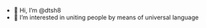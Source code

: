 - 👋 Hi, I’m @dtsh8
- 👀 I’m interested in uniting people by means of universal language


<!---
dtsh8/dtsh8 is a ✨ special ✨ repository because its `README.md` (this file) appears on your GitHub profile.
You can click the Preview link to take a look at your changes.
--->
